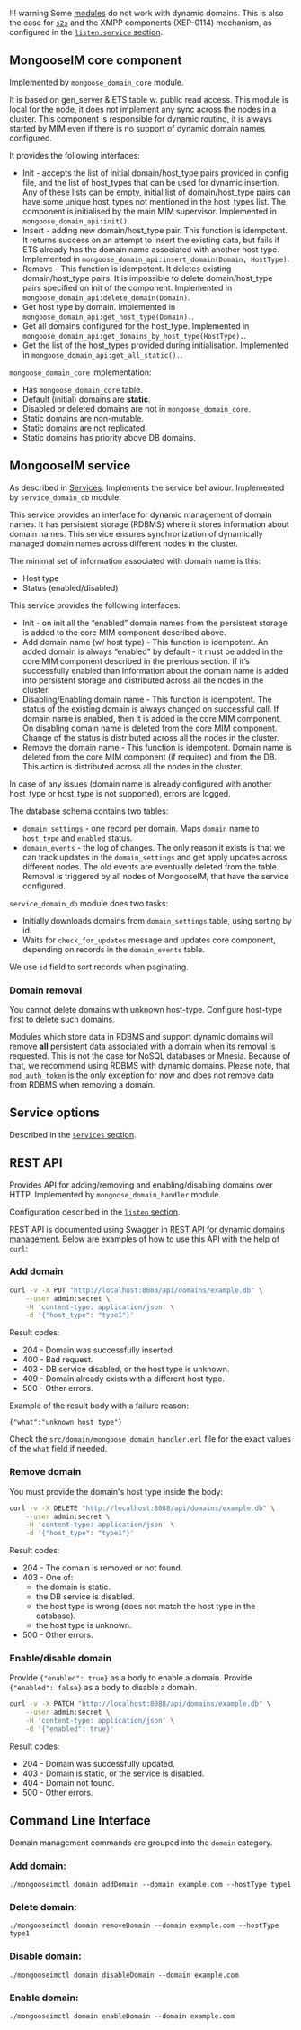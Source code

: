 !!! warning
    Some [modules](../configuration/Modules.md#modules-incompatible-with-dynamic-domains) do not work with dynamic domains.
    This is also the case for [`s2s`](../configuration/s2s.md) and the XMPP components (XEP-0114) mechanism, as configured in the [`listen.service` section](../configuration/listen.md#xmpp-components-listenservice).

## MongooseIM core component

Implemented by `mongoose_domain_core` module.

It is based on gen\_server & ETS table w. public read access.
This module is local for the node, it does not implement any sync across the
nodes in a cluster.
This component is responsible for dynamic routing, it is always
started by MIM even if there is no support of dynamic domain names configured.

It provides the following interfaces:

- Init - accepts the list of initial domain/host\_type pairs provided in
  config file, and the list of host\_types that can be used for dynamic insertion.
  Any of these lists can be empty, initial list of domain/host\_type pairs can
  have some unique host\_types not mentioned in the host\_types list.
  The component is initialised by the main MIM supervisor.
  Implemented in `mongoose_domain_api:init()`.
- Insert - adding new domain/host\_type pair.
  This function is idempotent. It returns success on an attempt to insert the existing data,
  but fails if ETS already has the domain name associated with another host type.
  Implemented in `mongoose_domain_api:insert_domain(Domain, HostType)`.
- Remove - This function is idempotent. It deletes existing
  domain/host\_type pairs.
  It is impossible to delete domain/host\_type pairs specified on init
  of the component.
  Implemented in `mongoose_domain_api:delete_domain(Domain)`.
- Get host type by domain.
  Implemented in `mongoose_domain_api:get_host_type(Domain).`.
- Get all domains configured for the host\_type. 
  Implemented in `mongoose_domain_api:get_domains_by_host_type(HostType).`.
- Get the list of the host\_types provided during initialisation.
  Implemented in `mongoose_domain_api:get_all_static().`.

`mongoose_domain_core` implementation:

- Has `mongoose_domain_core` table.
- Default (initial) domains are **static**.
- Disabled or deleted domains are not in `mongoose_domain_core`.
- Static domains are non-mutable.
- Static domains are not replicated.
- Static domains has priority above DB domains.

## MongooseIM service

As described in [Services](../configuration/Services.md#service_domain_db).
Implements the service behaviour.
Implemented by `service_domain_db` module.

This service provides an interface for dynamic management of domain names.
It has persistent storage (RDBMS) where it stores information about domain names.
This service ensures synchronization of dynamically managed domain names
across different nodes in the cluster.

The minimal set of information associated with domain name is this:

- Host type
- Status (enabled/disabled)

This service provides the following interfaces:

- Init - on init all the “enabled” domain names from the persistent storage
  is added to the core MIM component described above.
- Add domain name (w/ host type) - This function is idempotent.
  An added domain is always “enabled” by default - it must be added in the core MIM
  component described in the previous section.
  If it’s successfully enabled than Information about the domain name is
  added into persistent storage and distributed across all the nodes in the cluster.
- Disabling/Enabling domain name - This function is idempotent. The status
  of the existing domain is always changed on successful call.
  If domain name is enabled, then it is added in the core MIM component.
  On disabling domain name is deleted from the core MIM component.
  Change of the status is distributed across all the nodes in the cluster.
- Remove the domain name - This function is idempotent.
  Domain name is deleted from the core MIM component (if required) and from the DB.
  This action is distributed across all the nodes in the cluster.

In case of any issues (domain name is already configured with another
host\_type or host\_type is not supported), errors are logged.

The database schema contains two tables:

- `domain_settings` - one record per domain. Maps `domain` name to `host_type` and `enabled` status.
- `domain_events` - the log of changes. The only reason it exists is that
  we can track updates in the `domain_settings` and get apply updates across different nodes.
  The old events are eventually deleted from the table.  Removal is triggered by
  all nodes of MongooseIM, that have the service configured.

`service_domain_db` module does two tasks:

- Initially downloads domains from `domain_settings` table, using sorting by id.
- Waits for `check_for_updates` message and updates core component, depending
  on records in the `domain_events` table.

We use `id` field to sort records when paginating.

### Domain removal

You cannot delete domains with unknown host-type.
Configure host-type first to delete such domains.

Modules which store data in RDBMS and support dynamic domains will remove **all** persistent data associated with a domain when its removal is requested.
This is not the case for NoSQL databases or Mnesia.
Because of that, we recommend using RDBMS with dynamic domains.
Please note, that [`mod_auth_token`](../modules/mod_auth_token.md) is the only exception for now and does not remove data from RDBMS when removing a domain.

## Service options

Described in the [`services` section](../configuration/Services.md#service_domain_db).

## REST API

Provides API for adding/removing and enabling/disabling domains over HTTP.
Implemented by `mongoose_domain_handler` module.

Configuration described in the [`listen` section](../configuration/listen.md#handler-types-rest-api---domain-management---mongoose_domain_handler).

REST API is documented using Swagger in [REST API for dynamic domains management](../rest-api/Dynamic-domains.md).
Below are examples of how to use this API with the help of `curl`:

### Add domain

```bash
curl -v -X PUT "http://localhost:8088/api/domains/example.db" \
    --user admin:secret \
    -H 'content-type: application/json' \
    -d '{"host_type": "type1"}'
```

Result codes:

* 204 - Domain was successfully inserted.
* 400 - Bad request.
* 403 - DB service disabled, or the host type is unknown.
* 409 - Domain already exists with a different host type.
* 500 - Other errors.

Example of the result body with a failure reason:

```
{"what":"unknown host type"}
```

Check the `src/domain/mongoose_domain_handler.erl` file for the exact values of the `what` field if needed.

### Remove domain

You must provide the domain's host type inside the body:

```bash
curl -v -X DELETE "http://localhost:8088/api/domains/example.db" \
    --user admin:secret \
    -H 'content-type: application/json' \
    -d '{"host_type": "type1"}'
```

Result codes:

* 204 - The domain is removed or not found.
* 403 - One of:
    * the domain is static.
    * the DB service is disabled.
    * the host type is wrong (does not match the host type in the database).
    * the host type is unknown.
* 500 - Other errors.

### Enable/disable domain

Provide `{"enabled": true}` as a body to enable a domain.
Provide `{"enabled": false}` as a body to disable a domain.

```bash
curl -v -X PATCH "http://localhost:8088/api/domains/example.db" \
    --user admin:secret \
    -H 'content-type: application/json' \
    -d '{"enabled": true}'
```

Result codes:

* 204 - Domain was successfully updated.
* 403 - Domain is static, or the service is disabled.
* 404 - Domain not found.
* 500 - Other errors.

## Command Line Interface

Domain management commands are grouped into the `domain` category.

### Add domain:

```
./mongooseimctl domain addDomain --domain example.com --hostType type1
```

### Delete domain:

```
./mongooseimctl domain removeDomain --domain example.com --hostType type1
```

### Disable domain:

```
./mongooseimctl domain disableDomain --domain example.com
```

### Enable domain:

```
./mongooseimctl domain enableDomain --domain example.com
```
